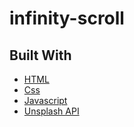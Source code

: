 # infinity-scroll

## Built With

* [HTML](https://en.wikipedia.org/wiki/HTML)
* [Css](https://en.wikipedia.org/wiki/CSS)
* [Javascript](https://www.javascript.com)
* [Unsplash API](https://unsplash.com/developers)